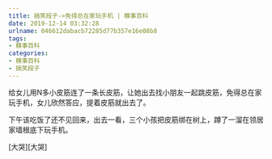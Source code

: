 ```yaml
---
title: 搞笑段子->免得总在家玩手机 | 糗事百科
date: 2019-12-14 03:32:28
urlname: 046612dabacb72285d77b357e16e08b8
tags: 
- 糗事百科
categories:
- 糗事百科
- 搞笑段子
---
```

给女儿用N多小皮筋连了一条长皮筋，让她出去找小朋友一起跳皮筋，免得总在家玩手机，女儿欣然答应，提着皮筋就出去了。

下午该吃饭了还不见回来，出去一看，三个小孩把皮筋绑在树上，蹲了一溜在领居家墙根底下玩手机。

[大哭][大哭]


